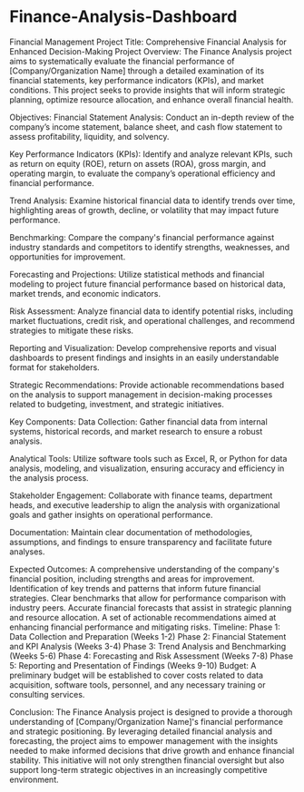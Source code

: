 # Finance-Analysis-Dashboard
Financial Management
Project Title: Comprehensive Financial Analysis for Enhanced Decision-Making
Project Overview:
The Finance Analysis project aims to systematically evaluate the financial performance of [Company/Organization Name] through a detailed examination of its financial statements, key performance indicators (KPIs), and market conditions. This project seeks to provide insights that will inform strategic planning, optimize resource allocation, and enhance overall financial health.

Objectives:
Financial Statement Analysis: Conduct an in-depth review of the company’s income statement, balance sheet, and cash flow statement to assess profitability, liquidity, and solvency.

Key Performance Indicators (KPIs): Identify and analyze relevant KPIs, such as return on equity (ROE), return on assets (ROA), gross margin, and operating margin, to evaluate the company’s operational efficiency and financial performance.

Trend Analysis: Examine historical financial data to identify trends over time, highlighting areas of growth, decline, or volatility that may impact future performance.

Benchmarking: Compare the company's financial performance against industry standards and competitors to identify strengths, weaknesses, and opportunities for improvement.

Forecasting and Projections: Utilize statistical methods and financial modeling to project future financial performance based on historical data, market trends, and economic indicators.

Risk Assessment: Analyze financial data to identify potential risks, including market fluctuations, credit risk, and operational challenges, and recommend strategies to mitigate these risks.

Reporting and Visualization: Develop comprehensive reports and visual dashboards to present findings and insights in an easily understandable format for stakeholders.

Strategic Recommendations: Provide actionable recommendations based on the analysis to support management in decision-making processes related to budgeting, investment, and strategic initiatives.

Key Components:
Data Collection: Gather financial data from internal systems, historical records, and market research to ensure a robust analysis.

Analytical Tools: Utilize software tools such as Excel, R, or Python for data analysis, modeling, and visualization, ensuring accuracy and efficiency in the analysis process.

Stakeholder Engagement: Collaborate with finance teams, department heads, and executive leadership to align the analysis with organizational goals and gather insights on operational performance.

Documentation: Maintain clear documentation of methodologies, assumptions, and findings to ensure transparency and facilitate future analyses.

Expected Outcomes:
A comprehensive understanding of the company's financial position, including strengths and areas for improvement.
Identification of key trends and patterns that inform future financial strategies.
Clear benchmarks that allow for performance comparison with industry peers.
Accurate financial forecasts that assist in strategic planning and resource allocation.
A set of actionable recommendations aimed at enhancing financial performance and mitigating risks.
Timeline:
Phase 1: Data Collection and Preparation (Weeks 1-2)
Phase 2: Financial Statement and KPI Analysis (Weeks 3-4)
Phase 3: Trend Analysis and Benchmarking (Weeks 5-6)
Phase 4: Forecasting and Risk Assessment (Weeks 7-8)
Phase 5: Reporting and Presentation of Findings (Weeks 9-10)
Budget:
A preliminary budget will be established to cover costs related to data acquisition, software tools, personnel, and any necessary training or consulting services.

Conclusion:
The Finance Analysis project is designed to provide a thorough understanding of [Company/Organization Name]'s financial performance and strategic positioning. By leveraging detailed financial analysis and forecasting, the project aims to empower management with the insights needed to make informed decisions that drive growth and enhance financial stability. This initiative will not only strengthen financial oversight but also support long-term strategic objectives in an increasingly competitive environment.
